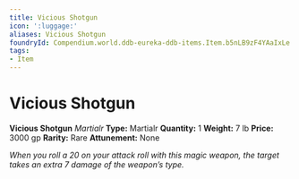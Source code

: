 ```yaml
---
title: Vicious Shotgun
icon: ':luggage:'
aliases: Vicious Shotgun
foundryId: Compendium.world.ddb-eureka-ddb-items.Item.b5nLB9zF4YAaIxLe
tags:
- Item
---
```


# Vicious Shotgun

**Vicious Shotgun**
_Martialr_
**Type:** Martialr
**Quantity:** 1
**Weight:** 7 lb
**Price:** 3000 gp
**Rarity:** Rare
**Attunement:** None

*When you roll a 20 on your attack roll with this magic weapon, the target takes an extra 7 damage of the weapon’s type.*